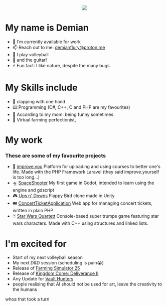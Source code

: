 <div align="center">
<img src="https://media1.giphy.com/media/xTiIzJSKB4l7xTouE8/giphy.gif?cid=6c09b9527cffba2fa92b6e2bc56df7cebd66dbbfc6212aee&ep=v1_internal_gifs_gifId&rid=giphy.gif&ct=g">
</div>

# My name is Demian

- 🔭 I’m currently available for work
- 📫 Reach out to me: demianflury@proton.me
- 🏐 I play volleyball
- 🎸 and the guitar!
- ⚡ Fun fact: I like nature, despite the many bugs.
  
# My Skills include

- 👏 clapping with one hand
- ⌨️ Programming (C#, C++, C and PHP are my favourites)
- 🤡 According to my mom: being funny sometimes
- 🚜 Virtual farming perfectionist[.](https://www.farming-simulator.com/)


# My work
### These are some of my favourite projects

- 👑 [improve.you](https://github.com/improveU/improveyou-website) Platform for uploading and using courses to better one's life. Made with the PHP Framework Laravel (they said improve.yourself is too long...)
- 🛸 [SpaceShooter](https://github.com/DemianFlury/SpaceShooter) My first game in Godot, intended to learn using the engine and gdscript
- 🎮 [Ups n' Downs](https://github.com/DemianFlury/UpsAndDowns) Flappy Bird clone made in Unity
- 🎟 [ConcertTicketApplication](https://github.com/DemianFlury/Concert-ticket-application) Web app for managing concert tickets, written in plain PHP
- 🃏 [Star Wars Quartett](https://github.com/CoderMZ/IPT-3.0) Console-based super trumps game featuring star wars characters. Made with C++ using structures and linked lists.

# I'm excited for

- Start of my next volleyball season
- My next D&D session (scheduling is pain😭)
- Release of [Farming Simulator 25](https://www.farming-simulator.com/)
- Release of [Kingdom Come: Deliverance II](https://www.kingdomcomerpg.com/)
- Any Update for [Vault Hunters](https://vaulthunters.gg/)
- people realising that AI should not be used for art, leave the creativity to the humans

whoa that took a turn
